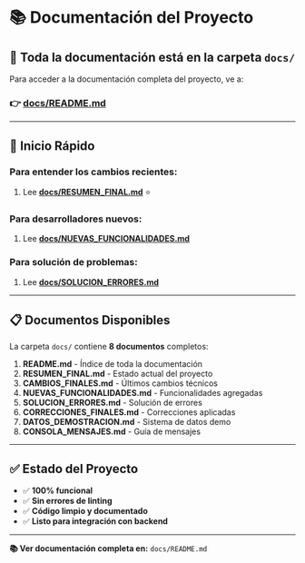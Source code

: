 # 📚 Documentación del Proyecto

## 📂 Toda la documentación está en la carpeta `docs/`

Para acceder a la documentación completa del proyecto, ve a:

### 👉 [docs/README.md](./docs/README.md)

---

## 🚀 Inicio Rápido

### Para entender los cambios recientes:
1. Lee **[docs/RESUMEN_FINAL.md](./docs/RESUMEN_FINAL.md)** ⭐

### Para desarrolladores nuevos:
1. Lee **[docs/NUEVAS_FUNCIONALIDADES.md](./docs/NUEVAS_FUNCIONALIDADES.md)**

### Para solución de problemas:
1. Lee **[docs/SOLUCION_ERRORES.md](./docs/SOLUCION_ERRORES.md)**

---

## 📋 Documentos Disponibles

La carpeta `docs/` contiene **8 documentos** completos:

1. **README.md** - Índice de toda la documentación
2. **RESUMEN_FINAL.md** - Estado actual del proyecto
3. **CAMBIOS_FINALES.md** - Últimos cambios técnicos
4. **NUEVAS_FUNCIONALIDADES.md** - Funcionalidades agregadas
5. **SOLUCION_ERRORES.md** - Solución de errores
6. **CORRECCIONES_FINALES.md** - Correcciones aplicadas
7. **DATOS_DEMOSTRACION.md** - Sistema de datos demo
8. **CONSOLA_MENSAJES.md** - Guía de mensajes

---

## ✅ Estado del Proyecto

- ✅ **100% funcional**
- ✅ **Sin errores de linting**
- ✅ **Código limpio y documentado**
- ✅ **Listo para integración con backend**

---

**📚 Ver documentación completa en:** `docs/README.md`

